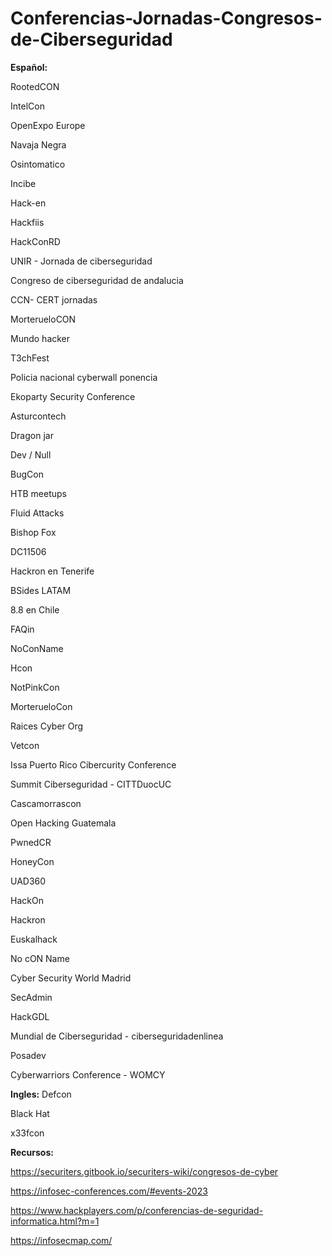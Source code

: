 # Conferencias-Jornadas-Congresos-de-Ciberseguridad

**Español:**

RootedCON

IntelCon

OpenExpo Europe

Navaja Negra

Osintomatico

Incibe

Hack-en

Hackfiis

HackConRD

UNIR - Jornada de ciberseguridad

Congreso de ciberseguridad de andalucia

CCN- CERT jornadas

MorterueloCON

Mundo hacker

T3chFest

Policia nacional cyberwall ponencia

Ekoparty Security Conference

Asturcontech

Dragon jar

Dev / Null

BugCon

HTB meetups

Fluid Attacks

Bishop Fox

DC11506

Hackron en Tenerife

BSides LATAM

8.8 en Chile

FAQin

NoConName

Hcon

NotPinkCon

MorterueloCon

Raices Cyber Org

Vetcon

Issa Puerto Rico Cibercurity Conference

Summit Ciberseguridad - CITTDuocUC

Cascamorrascon

Open Hacking Guatemala

PwnedCR

HoneyCon

UAD360

HackOn

Hackron

Euskalhack

No cON Name

Cyber Security World Madrid

SecAdmin

HackGDL

Mundial de Ciberseguridad - ciberseguridadenlinea

Posadev

Cyberwarriors Conference - WOMCY

**Ingles:**
Defcon

Black Hat

x33fcon


**Recursos:**

https://securiters.gitbook.io/securiters-wiki/congresos-de-cyber

https://infosec-conferences.com/#events-2023

https://www.hackplayers.com/p/conferencias-de-seguridad-informatica.html?m=1

https://infosecmap.com/
